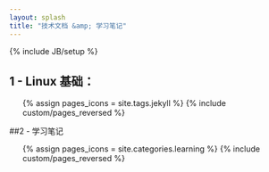 ```yaml
---
layout: splash
title: "技术文档 &amp; 学习笔记"
---
```

{% include JB/setup %}

## 1 - Linux 基础：

<ul class="thumbnails">
  {% assign pages_icons = site.tags.jekyll %}
  {% include custom/pages_reversed %}
</ul>

##2 - 学习笔记

<ul class="thumbnails">
  {% assign pages_icons = site.categories.learning %}
  {% include custom/pages_reversed %}
</ul>

